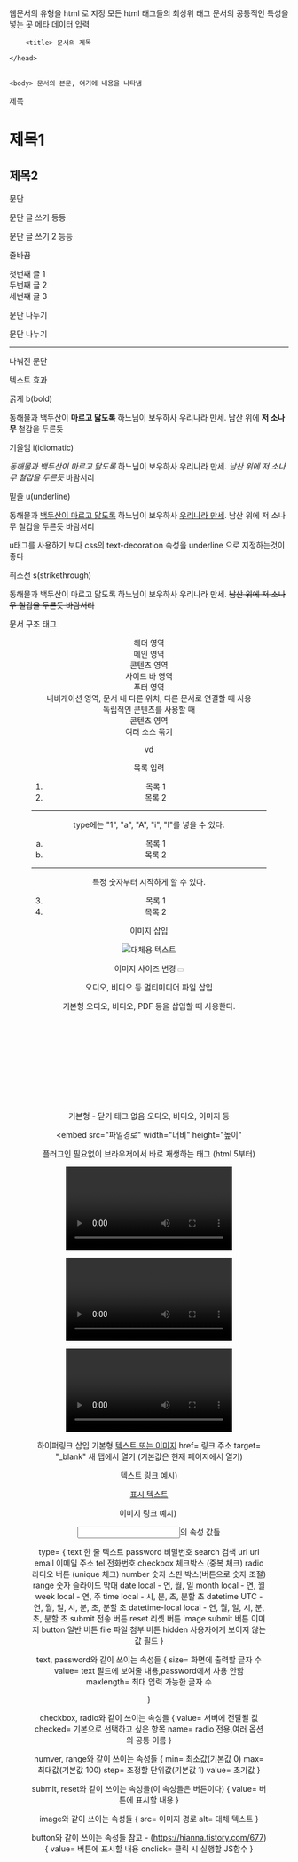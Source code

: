 <!DOCTYPE html> 웹문서의 유형을 html 로 지정

<html> 모든 html 태그들의 최상위 태그
    <head> 문서의 공통적인 특성을 넣는 곳 
        <meta> 메타 데이터 입력
    
        <title> 문서의 제목
        
    </head>
    
    
    <body> 문서의 본문, 여기에 내용을 나타냄
 </html>
       
    

제목 
<h1> 제목1 </h3>
<h2> 제목2 </h3> 


문단
<p> 문단 글 쓰기 등등 </p>
<p> 문단 글 쓰기 2 등등 </p>

줄바꿈
<p> 첫번째 글 1 <br>
    두번째 글 2 <br>
    세번쨰 글 3 <br>
</p>

문단 나누기
<p> 문단 나누기 </p>
<hr>
<p> 나눠진 문단 </p>


텍스트 효과

굵게 b(bold)

<p> 동해물과 백두산이 <b class="tern"> 마르고 닳도록</b> 하느님이 보우하사
    우리나라 만세. 남산 위에 <b class="tern"> 저 소나무 </b>철갑을 두른듯
</p>

기울임 i(idiomatic)

<p> <i>동해물과 백두산이 마르고 닳도록</i> 하느님이 보우하사
    우리나라 만세. <i> 남산 위에 저 소나무 철갑을 두른듯 </i> 바람서리
</p>

밑줄 u(underline)

<p> 동해물과 <u>백두산이 마르고 닳도록</u> 하느님이 보우하사
    <u>우리나라 만세</u>. 남산 위에 저 소나무 철갑을 두른듯 바람서리
</p>

u태그를 사용하기 보다 css의 text-decoration 속성을 underline 으로 지정하는것이 좋다

취소선 s(strikethrough)

<p> 동해물과 백두산이 마르고 닳도록 하느님이 보우하사
    우리나라 만세. <s>남산 위에 저 소나무 철갑을 두른듯 바람서리</s>
</p>



문서 구조 태그

<header>	헤더 영역
<main>	메인 영역
<section>	콘텐츠 영역
<aside>	사이드 바 영역
<footer>	푸터 영역

<nav> 내비게이션 영역, 문서 내 다른 위치, 다른 문서로 연결할 때 사용
<article> 독립적인 콘텐츠를 사용할 때
<section> 콘텐츠 영역
<div> 여러 소스 묶기
<figure> vd




목록 입력

  <ol>
    <li>목록 1</li>
    <li>목록 2</li>
  </ol>
  
  <hr>
  
  type에는 "1", "a", "A", "i", "I"를 넣을 수 있다.
  
  <ol type="a">
    <li>목록 1</li>
    <li>목록 2</li>
  </ol>
  
  <hr>
  
  특정 숫자부터 시작하게 할 수 있다.
  
  <ol start="3">
    <li>목록 1</li>
    <li>목록 2</li>
  </ol>


  
이미지 삽입

<img src="이미지 파일 경로" alt="대체용 텍스트">

이미지 사이즈 변경 <img width="10px" height="5px"> </img>

오디오, 비디오 등 멀티미디어 파일 삽입

<object> 기본형
    오디오, 비디오, PDF 등을 삽입할 때 사용한다.

<object width="너비" height="높이" data="파일"> </object>

<embed> 기본형 - 닫기 태그 없음
    오디오, 비디오, 이미지 등

<embed src="파일경로" width="너비" height="높이"

플러그인 필요없이 브라우저에서 바로 재생하는 태그 (html 5부터)

<audio src="오디오 파일 경로"> </audio>

<video> 기본형

<video src="비디오 파일 경로"></video>

<video> <audio> 태그 속성
    controls= 컨드롤 바 표시
    autoplay= 자동 재생
    loop= 반복 재생
    muted= 음소거
    preload= 로딩 방법, 사용할 수 있는 값은 auto(기본값), metadata, nav-item-button-active
    width=, height= 비디오 플레이어의 너비, 높이 지정
    poster= "파일이름"  비디오 플레이어의 재생 전 포스터


하이퍼링크 삽입
기본형 
<a href="링크할 주소">텍스트 또는 이미지</a>
href= 링크 주소 
target= "_blank" 새 탭에서 열기 (기본값은 현재 페이지에서 열기)

텍스트 링크 예시) <p><a href="~">표시 텍스트 </a></p>
이미지 링크 예시) </a><img src="이미지 파일 경로" alt></a>


<input>의 속성 값들

type= 
{
    text	한 줄 텍스트
    password	비밀번호
    search	검색
    url	url
    email	이메일 주소
    tel	전화번호
    checkbox	체크박스 (중복 체크)
    radio	라디오 버튼 (unique 체크)
    number	숫자 스핀 박스(버튼으로 숫자 조절)
    range	숫자 슬라이드 막대
    date	local - 연, 월, 일
    month	local - 연, 월
    week	local - 연, 주
    time	local - 시, 분, 초, 분할 초
    datetime	UTC - 연, 월, 일, 시, 분, 초, 분할 초
    datetime-local	local - 연, 월, 일, 시, 분, 초, 분할 초
    submit	전송 버튼
    reset	리셋 버튼
    image	submit 버튼 이미지
    button	일반 버튼
    file	파일 첨부 버튼
    hidden	사용자에게 보이지 않는 값 필드
}


text, password와 같이 쓰이는 속성들
{
    size=	화면에 출력할 글자 수
    value=	text 필드에 보여줄 내용,password에서 사용 안함
    maxlength=	최대 입력 가능한 글자 수

}


checkbox, radio와 같이 쓰이는 속성들
{
    value=	서버에 전달될 값
    checked=	기본으로 선택하고 싶은 항목 name=	radio 전용,여러 옵션의 공통 이름
}


numver, range와 같이 쓰이는 속성들
{
    min=	최소값(기본값 0)
    max=	최대값(기본값 100)
    step=	조정할 단위값(기본값 1)
    value=	초기값
}

submit, reset와 같이 쓰이는 속성들(이 속성들은 버튼이다)
{
    value=	버튼에 표시할 내용
}


image와 같이 쓰이는 속성들
{
    src=	이미지 경로
    alt=	대체 텍스트
}

button와 같이 쓰이는 속성들  참고 - (https://hianna.tistory.com/677)
{
    value=	버튼에 표시할 내용
    onclick=	클릭 시 실행할 JS함수
}

